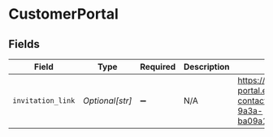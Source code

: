 # CustomerPortal


## Fields

| Field                                                                                                                    | Type                                                                                                                     | Required                                                                                                                 | Description                                                                                                              | Example                                                                                                                  |
| ------------------------------------------------------------------------------------------------------------------------ | ------------------------------------------------------------------------------------------------------------------------ | ------------------------------------------------------------------------------------------------------------------------ | ------------------------------------------------------------------------------------------------------------------------ | ------------------------------------------------------------------------------------------------------------------------ |
| `invitation_link`                                                                                                        | *Optional[str]*                                                                                                          | :heavy_minus_sign:                                                                                                       | N/A                                                                                                                      | https://end-customer-portal.ecp.dev.epilot.io/register?contactId=7aa44fb8-d60e-40cc-9a3a-ba09a1ff7f51&email=john@doe.com |